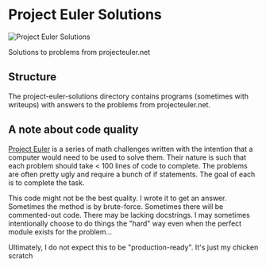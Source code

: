 # Project Euler Solutions

![Project Euler Solutions](https://projecteuler.net/profile/stravajiaxen.png)

Solutions to problems from projecteuler.net

## Structure

The project-euler-solutions directory contains programs (sometimes with writeups) with answers to the problems
from projecteuler.net.

## A note about code quality

[Project Euler](https://projecteuler.net/about) is a series of math challenges written with the intention
that a computer would need to be used to solve them. Their nature is such that
each problem should take < 100 lines of code to complete. The problems are often
pretty ugly and require a bunch of if statements. The goal of each is to complete the task.

This code might not be the best quality. I wrote it to get an answer.
Sometimes the method is by brute-force. Sometimes there will be commented-out code.
There may be lacking docstrings. I may sometimes intentionally
 choose to do things the "hard" way even when the perfect module
 exists for the problem...

Ultimately, I do not expect this to be "production-ready". It's just my chicken scratch